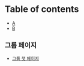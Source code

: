 # Table of contents

* [A](README.md)
* [B](add_page.md)

## 그룹 페이지 <a id="group1"></a>

* [그룹 첫 페이지](group1/group1_page.md)


